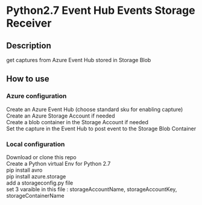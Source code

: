 # Python2.7 Event Hub Events Storage Receiver

## Description 
get captures from Azure Event Hub stored in Storage Blob

## How to use
### Azure configuration
Create an Azure Event Hub (choose standard sku for enabling capture)   
Create an Azure Storage Account if needed   
Create a blob container in the Storage Account if needed   
Set the capture in the Event Hub to post event to the Storage Blob Container  

### Local configuration
Download or clone this repo   
Create a Python virtual Env for Python 2.7   
pip install avro   
pip install azure.storage   
add a storageconfig.py file   
set 3 varaible in this file : storageAccountName, storageAccountKey, storageContainerName




